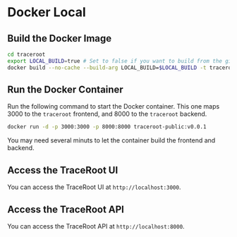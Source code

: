 # Docker Local

## Build the Docker Image

```bash
cd traceroot
export LOCAL_BUILD=true # Set to false if you want to build from the github public repo
docker build --no-cache --build-arg LOCAL_BUILD=$LOCAL_BUILD -t traceroot-public:v0.0.1 -f ./docker/public/Dockerfile .
```

## Run the Docker Container

Run the following command to start the Docker container. This one maps 3000 to the `traceroot` frontend, and 8000 to the `traceroot` backend.

```bash
docker run -d -p 3000:3000 -p 8000:8000 traceroot-public:v0.0.1
```

You may need several minuts to let the container build the frontend and backend.

## Access the TraceRoot UI

You can access the TraceRoot UI at `http://localhost:3000`.

## Access the TraceRoot API

You can access the TraceRoot API at `http://localhost:8000`.
